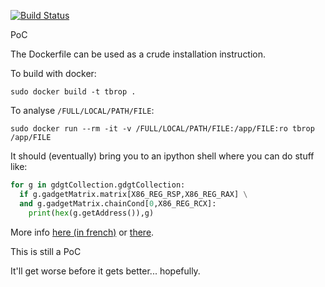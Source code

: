 [![Build Status](https://travis-ci.com/clslgrnc/tbrop.svg?branch=master)](https://travis-ci.com/clslgrnc/tbrop)

PoC

The Dockerfile can be used as a crude installation instruction.

To build with docker:
```
sudo docker build -t tbrop .
```

To analyse ```/FULL/LOCAL/PATH/FILE```:
```
sudo docker run --rm -it -v /FULL/LOCAL/PATH/FILE:/app/FILE:ro tbrop /app/FILE
```

It should (eventually) bring you to an ipython shell where you can do stuff like:
```python
for g in gdgtCollection.gdgtCollection:
  if g.gadgetMatrix.matrix[X86_REG_RSP,X86_REG_RAX] \
  and g.gadgetMatrix.chainCond[0,X86_REG_RCX]:
    print(hex(g.getAddress()),g)
```

More info [here (in french)](https://www.sstic.org/2018/presentation/T-Brop/) or [there](https://recon.cx/2018/montreal/schedule/events/129.html).

This is still a PoC

It'll get worse before it gets better... hopefully.

